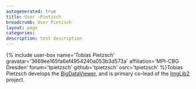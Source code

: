 ```yaml
---
autogenerated: true
title: User ›Pietzsch
breadcrumb: User Pietzsch
layout: page
categories: 
description: test description
---
```


{% include user-box name='Tobias Pietzsch' gravatar='3669ee165fa6ef4954240a053b3d573a' affiliation='MPI-CBG Dresden' forum='tpietzsch' github='tpietzsch' osrc='tpietzsch' %}Tobias Pietzsch develops the [BigDataViewer](BigDataViewer), and is primary co-lead of the [ImgLib2](ImgLib2) project.
